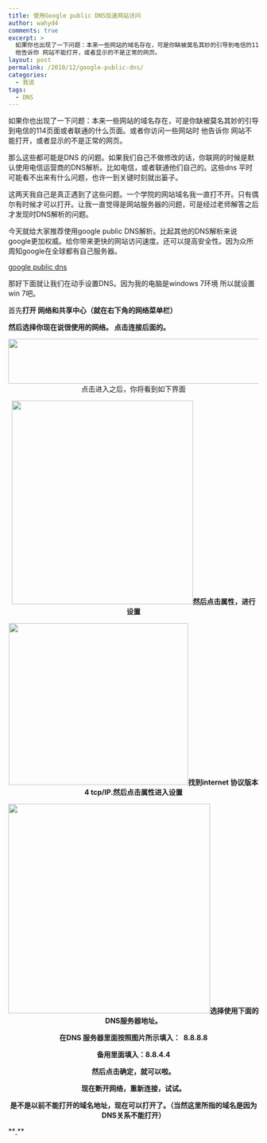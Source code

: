 ```yaml
---
title: 使用Google public DNS加速网站访问
author: wahyd4
comments: true
excerpt: >
  如果你也出现了一下问题：本来一些网站的域名存在，可是你缺被莫名其妙的引导到电信的114页面或者联通的什么页面。或者你访问一些网站时
  他告诉你 网站不能打开，或者显示的不是正常的网页。
layout: post
permalink: /2010/12/google-public-dns/
categories:
  - 我说
tags:
  - DNS
---
```

如果你也出现了一下问题：本来一些网站的域名存在，可是你缺被莫名其妙的引导到电信的114页面或者联通的什么页面。或者你访问一些网站时 他告诉你 网站不能打开，或者显示的不是正常的网页。

那么这些都可能是DNS 的问题。如果我们自己不做修改的话，你联网的时候是默认使用电信运营商的DNS解析。比如电信，或者联通他们自己的。这些dns 平时可能看不出来有什么问题，也许一到关键时刻就出篓子。

这两天我自己是真正遇到了这些问题。一个学院的网站域名我一直打不开。只有偶尔有时候才可以打开。让我一直觉得是网站服务器的问题，可是经过老师解答之后才发现时DNS解析的问题。

今天就给大家推荐使用google public DNS解析。比起其他的DNS解析来说google更加权威。给你带来更快的网站访问速度。还可以提高安全性。因为众所周知google在全球都有自己服务器。

<a href="http://code.google.com/intl/zh-CN/speed/public-dns/" target="_blank">google public dns</a>

那好下面就让我们在动手设置DNS。因为我的电脑是windows 7环境 所以就设置win 7吧。

首先**打开 网络和共享中心（就在右下角的网络菜单栏）**

**然后选择你现在说很使用的网络。 点击连接后面的。**

<p style="text-align: center;">
  <strong><a href="/images/2010/12/12-27-1.jpg"><img class="size-full wp-image-1131 aligncenter" title="12-27-1" src="/images/2010/12/12-27-1.jpg" alt="" width="595" height="90" /> </a></strong>点击进入之后，你将看到如下界面
</p>

<p style="text-align: center;">
  <a href="/images/2010/12/12-27-2.jpg"><img class="size-full wp-image-1132 aligncenter" title="12-27-2" src="/images/2010/12/12-27-2.jpg" alt="" width="365" height="409" /></a><strong>然后点击属性，进行设置 </strong>
</p>

<p style="text-align: center;">
  <strong><a href="/images/2010/12/12-27-3.jpg"><img class="size-full wp-image-1133 aligncenter" title="12-27-3" src="/images/2010/12/12-27-3.jpg" alt="" width="361" height="325" /></a>找到internet 协议版本4 tcp/IP.然后点击属性进入设置</strong>
</p>

<p style="text-align: center;">
  <strong><a href="/images/2010/12/12-27-4.jpg"><img class="size-full wp-image-1135 aligncenter" title="12-27-4" src="/images/2010/12/12-27-4.jpg" alt="" width="406" height="421" /></a>选择使用下面的DNS服务器地址。</strong>
</p>

<p style="text-align: center;">
  <strong>在DNS 服务器里面按照图片所示填入：  8.8.8.8</strong>
</p>

<p style="text-align: center;">
  <strong>备用里面填入：8.8.4.4</strong>
</p>

<p style="text-align: center;">
  <strong>然后点击确定，就可以啦。</strong>
</p>

<p style="text-align: center;">
  <strong>现在断开网络，重新连接，试试。</strong>
</p>

<p style="text-align: center;">
  <strong>是不是以前不能打开的域名地址，现在可以打开了。（当然这里所指的域名是因为DNS关系不能打开） </strong>
</p>

**[ ][1] **

 [1]: /images/2010/12/12-27-1.jpg
